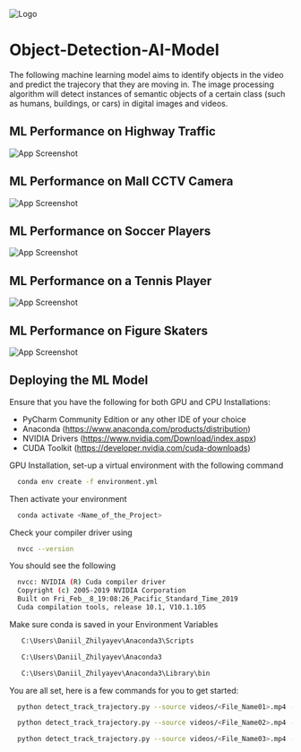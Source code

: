 
![Logo](https://blog-c7ff.kxcdn.com/blog/wp-content/uploads/2018/08/shutterstock_668209624-1.jpg)


# Object-Detection-AI-Model

The following machine learning model aims to identify objects in the video and predict the trajecory that they are moving in. The image processing algorithm will detect instances of semantic objects of a certain class (such as humans, buildings, or cars) in digital images and videos.

## ML Performance on Highway Traffic

![App Screenshot](https://previews.dropbox.com/p/thumb/ABu8qFqlOXYauRiC4smlbhkwnEt_Yol5gQU1xVMHsFv5OcoKNsoTy-pCqynSSclWcxc2m0pqInQN2scV-9VNCDxHNnwazec1V4oDeKU1037tLyhth7XoZOGt2vZYPg2aUKNVIFM_R24jG2yaneF3Bc-NZd4x3o65GJ6U2jWx6vgLNTwnjOaiTDjyxBlj46cR3V4mAD6I2BbOITduVKbnKiL5h169AmIhmSCAqAyYlHcXJLUXoaKcl6cZynA1iPaOMBNZN0GjW6mJGv9I9pLAqlY_eOfBjSn90q_pfDVxxkw1XNFjxjm-akSc5q0KjSmIPs9kQstT_a-9TdLzrANPI1VEfzPHRfJzD_He0Om0dtU80WsFapywFVor_v1Z7XHJREI/p.jpeg)



## ML Performance on Mall CCTV Camera

![App Screenshot](https://previews.dropbox.com/p/thumb/ABu8qFqlOXYauRiC4smlbhkwnEt_Yol5gQU1xVMHsFv5OcoKNsoTy-pCqynSSclWcxc2m0pqInQN2scV-9VNCDxHNnwazec1V4oDeKU1037tLyhth7XoZOGt2vZYPg2aUKNVIFM_R24jG2yaneF3Bc-NZd4x3o65GJ6U2jWx6vgLNTwnjOaiTDjyxBlj46cR3V4mAD6I2BbOITduVKbnKiL5h169AmIhmSCAqAyYlHcXJLUXoaKcl6cZynA1iPaOMBNZN0GjW6mJGv9I9pLAqlY_eOfBjSn90q_pfDVxxkw1XNFjxjm-akSc5q0KjSmIPs9kQstT_a-9TdLzrANPI1VEfzPHRfJzD_He0Om0dtU80WsFapywFVor_v1Z7XHJREI/p.jpeg)


## ML Performance on Soccer Players

![App Screenshot](https://previews.dropbox.com/p/thumb/ABu8qFqlOXYauRiC4smlbhkwnEt_Yol5gQU1xVMHsFv5OcoKNsoTy-pCqynSSclWcxc2m0pqInQN2scV-9VNCDxHNnwazec1V4oDeKU1037tLyhth7XoZOGt2vZYPg2aUKNVIFM_R24jG2yaneF3Bc-NZd4x3o65GJ6U2jWx6vgLNTwnjOaiTDjyxBlj46cR3V4mAD6I2BbOITduVKbnKiL5h169AmIhmSCAqAyYlHcXJLUXoaKcl6cZynA1iPaOMBNZN0GjW6mJGv9I9pLAqlY_eOfBjSn90q_pfDVxxkw1XNFjxjm-akSc5q0KjSmIPs9kQstT_a-9TdLzrANPI1VEfzPHRfJzD_He0Om0dtU80WsFapywFVor_v1Z7XHJREI/p.jpeg)


## ML Performance on a Tennis Player

![App Screenshot](https://previews.dropbox.com/p/thumb/ABu8qFqlOXYauRiC4smlbhkwnEt_Yol5gQU1xVMHsFv5OcoKNsoTy-pCqynSSclWcxc2m0pqInQN2scV-9VNCDxHNnwazec1V4oDeKU1037tLyhth7XoZOGt2vZYPg2aUKNVIFM_R24jG2yaneF3Bc-NZd4x3o65GJ6U2jWx6vgLNTwnjOaiTDjyxBlj46cR3V4mAD6I2BbOITduVKbnKiL5h169AmIhmSCAqAyYlHcXJLUXoaKcl6cZynA1iPaOMBNZN0GjW6mJGv9I9pLAqlY_eOfBjSn90q_pfDVxxkw1XNFjxjm-akSc5q0KjSmIPs9kQstT_a-9TdLzrANPI1VEfzPHRfJzD_He0Om0dtU80WsFapywFVor_v1Z7XHJREI/p.jpeg)



## ML Performance on Figure Skaters

![App Screenshot](https://previews.dropbox.com/p/thumb/ABu8qFqlOXYauRiC4smlbhkwnEt_Yol5gQU1xVMHsFv5OcoKNsoTy-pCqynSSclWcxc2m0pqInQN2scV-9VNCDxHNnwazec1V4oDeKU1037tLyhth7XoZOGt2vZYPg2aUKNVIFM_R24jG2yaneF3Bc-NZd4x3o65GJ6U2jWx6vgLNTwnjOaiTDjyxBlj46cR3V4mAD6I2BbOITduVKbnKiL5h169AmIhmSCAqAyYlHcXJLUXoaKcl6cZynA1iPaOMBNZN0GjW6mJGv9I9pLAqlY_eOfBjSn90q_pfDVxxkw1XNFjxjm-akSc5q0KjSmIPs9kQstT_a-9TdLzrANPI1VEfzPHRfJzD_He0Om0dtU80WsFapywFVor_v1Z7XHJREI/p.jpeg)


## Deploying the ML Model


Ensure that you have the following for both GPU and CPU Installations: 

- PyCharm Community Edition or any other IDE of your choice
- Anaconda (https://www.anaconda.com/products/distribution)
- NVIDIA Drivers (https://www.nvidia.com/Download/index.aspx)
- CUDA Toolkit (https://developer.nvidia.com/cuda-downloads)


GPU Installation, set-up a virtual environment with the following command

```bash
  conda env create -f environment.yml
```
Then activate your environment

```bash
  conda activate <Name_of_the_Project>
```

Check your compiler driver using

```bash
  nvcc --version
```


You should see the following

```bash
  nvcc: NVIDIA (R) Cuda compiler driver
  Copyright (c) 2005-2019 NVIDIA Corporation
  Built on Fri_Feb__8_19:08:26_Pacific_Standard_Time_2019
  Cuda compilation tools, release 10.1, V10.1.105
```

Make sure conda is saved in your Environment Variables

```bash
   C:\Users\Daniil_Zhilyayev\Anaconda3\Scripts

   C:\Users\Daniil_Zhilyayev\Anaconda3

   C:\Users\Daniil_Zhilyayev\Anaconda3\Library\bin
```

You are all set, here is a few commands for you to get started:

```bash
  python detect_track_trajectory.py --source videos/<File_Name01>.mp4 --cfg cfg/yolor_p6.cfg --weights yolor_p6.pt --conf 0.25 --img-size 1280 --device 0 --view-img

  python detect_track_trajectory.py --source videos/<File_Name02>.mp4 --cfg cfg/yolor_p6.cfg --weights yolor_p6.pt --conf 0.50 --img-size 1280 --device 0 --view-img

  python detect_track_trajectory.py --source videos/<File_Name03>.mp4 --cfg cfg/yolor_p6.cfg --weights yolor_p6.pt --conf 0.75 --img-size 1280 --device 0 --view-img
```

